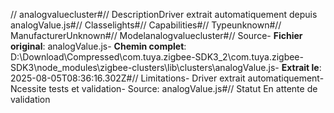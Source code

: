 // analogvaluecluster#// DescriptionDriver extrait automatiquement depuis analogValue.js#// Classelights#// Capabilities#// Typeunknown#// ManufacturerUnknown#// Modelanalogvaluecluster#// Source- **Fichier original**: analogValue.js- **Chemin complet**: D:\Download\Compressed\com.tuya.zigbee-SDK3_2\com.tuya.zigbee-SDK3\node_modules\zigbee-clusters\lib\clusters\analogValue.js- **Extrait le**: 2025-08-05T08:36:16.302Z#// Limitations- Driver extrait automatiquement- Ncessite tests et validation- Source: analogValue.js#// Statut En attente de validation